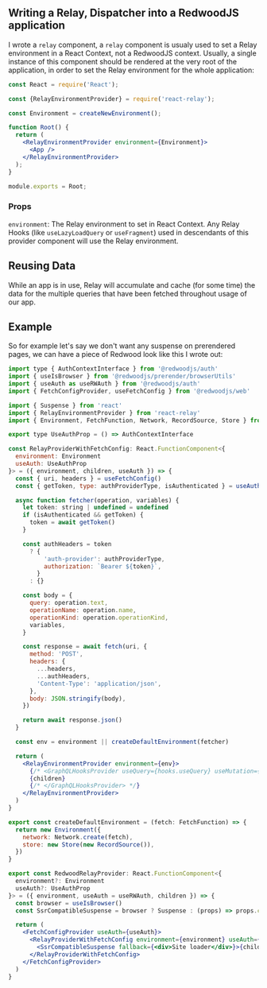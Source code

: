 ## Writing a Relay, Dispatcher into a RedwoodJS application 

I wrote a `relay` component, a `relay` component is usualy used to set a Relay environment in a React Context, not a RedwoodJS context. Usually, a single instance of this component should be rendered at the very root of the application, in order to set the Relay environment for the whole application:

```jsx
const React = require('React');

const {RelayEnvironmentProvider} = require('react-relay');

const Environment = createNewEnvironment();

function Root() {
  return (
    <RelayEnvironmentProvider environment={Environment}>
      <App />
    </RelayEnvironmentProvider>
  );
}

module.exports = Root;
```

### Props 

`environment`: The Relay environment to set in React Context. Any Relay Hooks (like `useLazyLoadQuery` or `useFragment`) used in descendants of this provider component will use the Relay environment.

## Reusing Data

While an app is in use, Relay will accumulate and cache (for some time) the data for the multiple queries that have been fetched throughout usage of our app.

## Example

So for example let's say we don't want any suspense on prerendered pages, we can have a piece of Redwood look like this I wrote out: 

```jsx
import type { AuthContextInterface } from '@redwoodjs/auth'
import { useIsBrowser } from '@redwoodjs/prerender/browserUtils'
import { useAuth as useRWAuth } from '@redwoodjs/auth'
import { FetchConfigProvider, useFetchConfig } from '@redwoodjs/web'

import { Suspense } from 'react'
import { RelayEnvironmentProvider } from 'react-relay'
import { Environment, FetchFunction, Network, RecordSource, Store } from 'relay-runtime'

export type UseAuthProp = () => AuthContextInterface

const RelayProviderWithFetchConfig: React.FunctionComponent<{
  environment: Environment
  useAuth: UseAuthProp
}> = ({ environment, children, useAuth }) => {
  const { uri, headers } = useFetchConfig()
  const { getToken, type: authProviderType, isAuthenticated } = useAuth()

  async function fetcher(operation, variables) {
    let token: string | undefined = undefined
    if (isAuthenticated && getToken) {
      token = await getToken()
    }

    const authHeaders = token
      ? {
          'auth-provider': authProviderType,
          authorization: `Bearer ${token}`,
        }
      : {}

    const body = {
      query: operation.text,
      operationName: operation.name,
      operationKind: operation.operationKind,
      variables,
    }

    const response = await fetch(uri, {
      method: 'POST',
      headers: {
        ...headers,
        ...authHeaders,
        'Content-Type': 'application/json',
      },
      body: JSON.stringify(body),
    })

    return await response.json()
  }

  const env = environment || createDefaultEnvironment(fetcher)

  return (
    <RelayEnvironmentProvider environment={env}>
      {/* <GraphQLHooksProvider useQuery={hooks.useQuery} useMutation={hooks.useMutation}> */}
      {children}
      {/* </GraphQLHooksProvider> */}
    </RelayEnvironmentProvider>
  )
}

export const createDefaultEnvironment = (fetch: FetchFunction) => {
  return new Environment({
    network: Network.create(fetch),
    store: new Store(new RecordSource()),
  })
}

export const RedwoodRelayProvider: React.FunctionComponent<{
  environment?: Environment
  useAuth?: UseAuthProp
}> = ({ environment, useAuth = useRWAuth, children }) => {
  const browser = useIsBrowser()
  const SsrCompatibleSuspense = browser ? Suspense : (props) => props.children

  return (
    <FetchConfigProvider useAuth={useAuth}>
      <RelayProviderWithFetchConfig environment={environment} useAuth={useAuth}>
        <SsrCompatibleSuspense fallback={<div>Site loader</div>}>{children}</SsrCompatibleSuspense>
      </RelayProviderWithFetchConfig>
    </FetchConfigProvider>
  )
}
```
